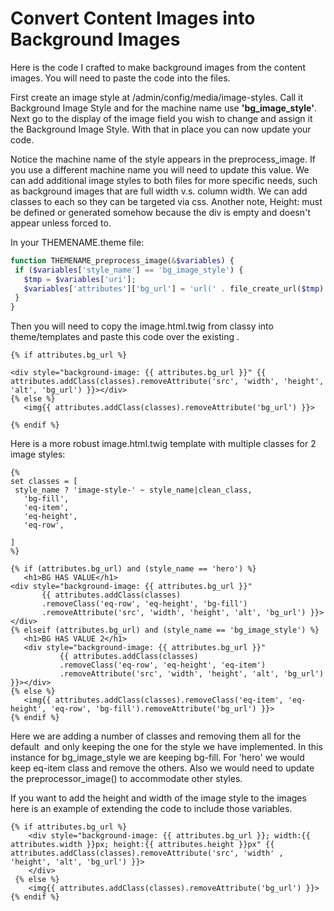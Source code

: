 # Convert Content Images into Background ImagesHere is the code I crafted to make background images from the content images. You will need to paste the code into the files.First create an image style at /admin/config/media/image-styles. Call it Background Image Style and for the machine name use **'bg_image_style'**. Next go to the display of the image field you wish to change and assign it the Background Image Style. With that in place you can now update your code.Notice the machine name of the style appears in the preprocess_image. If you use a different machine name you will need to update this value. We can add additional image styles to both files for more specific needs, such as background images that are full width v.s. column width. We can add classes to each so they can be targeted via css. Another note, Height: must be defined or generated somehow because the div is empty and doesn't appear unless forced to.In your THEMENAME.theme file:```phpfunction THEMENAME_preprocess_image(&$variables) { if ($variables['style_name'] == 'bg_image_style') {   $tmp = $variables['uri'];   $variables['attributes']['bg_url'] = 'url(' . file_create_url($tmp) . ')'; }}```Then you will need to copy the image.html.twig from classy into theme/templates and paste this code over the existing <img>.```twig{% if attributes.bg_url %}<div style="background-image: {{ attributes.bg_url }}" {{ attributes.addClass(classes).removeAttribute('src', 'width', 'height', 'alt', 'bg_url') }}></div>{% else %}   <img{{ attributes.addClass(classes).removeAttribute('bg_url') }}>{% endif %}```​Here is a more robust image.html.twig template with multiple classes for 2 image styles:```twig{%set classes = [ style_name ? 'image-style-' ~ style_name|clean_class,   'bg-fill',   'eq-item',   'eq-height',   'eq-row',]%}{% if (attributes.bg_url) and (style_name == 'hero') %}   <h1>BG HAS VALUE</h1><div style="background-image: {{ attributes.bg_url }}"       {{ attributes.addClass(classes)       .removeClass('eq-row', 'eq-height', 'bg-fill')       .removeAttribute('src', 'width', 'height', 'alt', 'bg_url') }}></div>{% elseif (attributes.bg_url) and (style_name == 'bg_image_style') %}   <h1>BG HAS VALUE 2</h1>   <div style="background-image: {{ attributes.bg_url }}"           {{ attributes.addClass(classes)           .removeClass('eq-row', 'eq-height', 'eq-item')           .removeAttribute('src', 'width', 'height', 'alt', 'bg_url') }}></div>{% else %}   <img{{ attributes.addClass(classes).removeClass('eq-item', 'eq-height', 'eq-row', 'bg-fill').removeAttribute('bg_url') }}>{% endif %}```​Here we are adding a number of classes and removing them all for the default <img> and only keeping the one for the style we have implemented. In this instance for bg_image_style we are keeping bg-fill. For 'hero' we would keep eq-item class and remove the others. Also we would need to update the preprocessor_image() to accommodate other styles.If you want to add the height and width of the image style to the images here is an example of extending the code to include those variables.```twig{% if attributes.bg_url %}         <div style="background-image: {{ attributes.bg_url }}; width:{{ attributes.width }}px; height:{{ attributes.height }}px" {{ attributes.addClass(classes).removeAttribute('src', 'width' , 'height', 'alt', 'bg_url') }}>    </div> {% else %}         <img{{ attributes.addClass(classes).removeAttribute('bg_url') }}> {% endif %}```